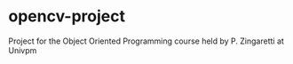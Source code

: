 # opencv-project

Project for the Object Oriented Programming course held by P. Zingaretti at Univpm
